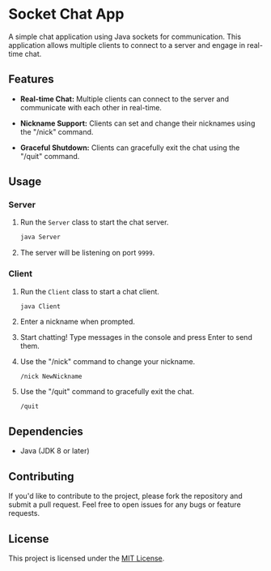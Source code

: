 # Socket Chat App

A simple chat application using Java sockets for communication. This application allows multiple clients to connect to a server and engage in real-time chat.

## Features

- **Real-time Chat:** Multiple clients can connect to the server and communicate with each other in real-time.

- **Nickname Support:** Clients can set and change their nicknames using the "/nick" command.

- **Graceful Shutdown:** Clients can gracefully exit the chat using the "/quit" command.

## Usage

### Server

1. Run the `Server` class to start the chat server.

    ```bash
    java Server
    ```

2. The server will be listening on port `9999`.

### Client

1. Run the `Client` class to start a chat client.

    ```bash
    java Client
    ```

2. Enter a nickname when prompted.

3. Start chatting! Type messages in the console and press Enter to send them.

4. Use the "/nick" command to change your nickname.

    ```plaintext
    /nick NewNickname
    ```

5. Use the "/quit" command to gracefully exit the chat.

    ```plaintext
    /quit
    ```

## Dependencies

- Java (JDK 8 or later)

## Contributing

If you'd like to contribute to the project, please fork the repository and submit a pull request. Feel free to open issues for any bugs or feature requests.

## License

This project is licensed under the [MIT License](LICENSE).
